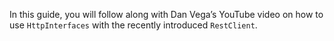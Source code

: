 In this guide, you will follow along with Dan Vega’s YouTube video on how to use `HttpInterfaces` with the recently introduced `RestClient`.

